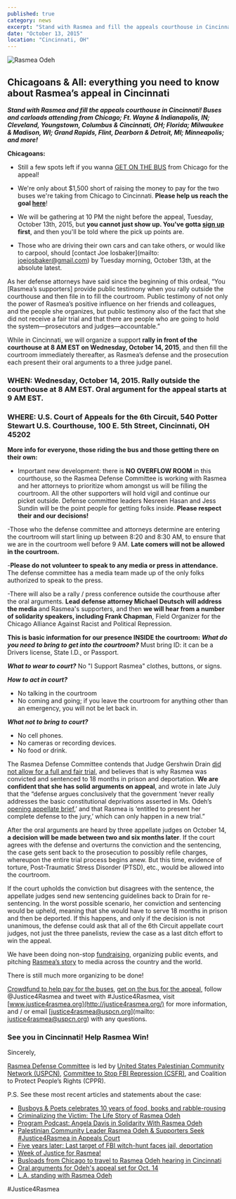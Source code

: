 ```yaml
---
published: true
category: news
excerpt: "Stand with Rasmea and fill the appeals courthouse in Cincinnati! Here is everything you need to know about getting there and what's going to happen."
date: "October 13, 2015"
location: "Cincinnati, OH"
---
```


![Rasmea Odeh]({{site.baseurl}}/assets/img/rasmealaughing.jpg) 

## Chicagoans & All: everything you need to know about Rasmea’s appeal in Cincinnati
**_Stand with Rasmea and fill the appeals courthouse in Cincinnati! Buses and carloads attending from Chicago; Ft. Wayne & Indianapolis, IN; Cleveland, Youngstown, Columbus & Cincinnati, OH; Florida; Milwaukee & Madison, WI; Grand Rapids, Flint, Dearborn & Detroit, MI; Minneapolis; and more!_**

**Chicagoans:**

- Still a few spots left if you wanna [GET ON THE BUS](https://docs.google.com/forms/d/1v5hyF1IVhpOY8Yma1JMWMWOMFUMLQeN3Vyg9pHXHs-0/viewform?c=0&w=1) from Chicago for the appeal!

- We're only about $1,500 short of raising the money to pay for the two buses we're taking from Chicago to Cincinnati. **Please help us reach the goal [here](https://www.youcaring.com/rasmea-defense-committee-435256)**!

- We will be gathering at 10 PM the night before the appeal, Tuesday, October 13th, 2015, but **you cannot just show up. You've gotta [sign up](https://docs.google.com/forms/d/1v5hyF1IVhpOY8Yma1JMWMWOMFUMLQeN3Vyg9pHXHs-0/viewform?c=0&w=1) first**, and then you'll be told where the pick up points are.
- Those who are driving their own cars and can take others, or would like to carpool, should [contact Joe Iosbaker](mailto: joeiosbaker@gmail.com) by Tuesday morning, October 13th, at the absolute latest.

As her defense attorneys have said since the beginning of this ordeal, “You [Rasmea’s supporters] provide public testimony when you rally outside the courthouse and then file in to fill the courtroom. Public testimony of not only the power of Rasmea’s positive influence on her friends and colleagues, and the people she organizes, but public testimony also of the fact that she did not receive a fair trial and that there are people who are going to hold the system—prosecutors and judges—accountable.”

While in Cincinnati, we will organize a support **rally in front of the courthouse at 8 AM EST on Wednesday, October 14, 2015**, and then fill the courtroom immediately thereafter, as Rasmea’s defense and the prosecution each present their oral arguments to a three judge panel.

### WHEN: Wednesday, October 14, 2015. Rally outside the courthouse at 8 AM EST. Oral argument for the appeal starts at 9 AM EST.

### WHERE: U.S. Court of Appeals for the 6th Circuit, 540 Potter Stewart U.S. Courthouse, 100 E. 5th Street, Cincinnati, OH 45202

**More info for everyone, those riding the bus and those getting there on their own:**
- Important new development: there is **NO OVERFLOW ROOM** in this courthouse, so the Rasmea Defense Committee is working with Rasmea and her attorneys to prioritize whom amongst us will be filling the courtroom. All the other supporters will hold vigil and continue our picket outside. Defense committee leaders Nesreen Hasan and Jess Sundin will be the point people for getting folks inside. **Please respect their and our decisions!**

-Those who the defense committee and attorneys determine are entering the courtroom will start lining up between 8:20 and 8:30 AM, to ensure that we are in the courtroom well before 9 AM. **Late comers will not be allowed in the courtroom.**

-**Please do not volunteer to speak to any media or press in attendance.** The defense committee has a media team made up of the only folks authorized to speak to the press. 

-There will also be a rally / press conference outside the courthouse after the oral arguments. **Lead defense attorney Michael Deutsch will address the media** and Rasmea's supporters, and then **we will hear from a number of solidarity speakers, including Frank Chapman**, Field Organizer for the Chicago Alliance Against Racist and Political Repression.

**This is basic information for our presence INSIDE the courtroom:**
_**What do you need to bring to get into the courtroom?**_ Must bring ID: it can be a Drivers license, State I.D., or Passport.

_**What to wear to court?**_  No "I Support Rasmea" clothes, buttons, or signs.

_**How to act in court?**_
- No talking in the courtroom
- No coming and going; if you leave the courtroom for anything other than an emergency, you will not be let back in.

_**What not to bring to court?**_
- No cell phones.
- No cameras or recording devices.
- No food or drink.

The Rasmea Defense Committee contends that Judge Gershwin Drain [did not allow for a full and fair trial](http://justice4rasmea.org/news/2014/11/10/rasmea-found-guilty/), and believes that is why Rasmea was convicted and sentenced to 18 months in prison and deportation. **We are confident that she has solid arguments on appeal**, and wrote in late July that the “defense argues conclusively that the government ‘never really addresses the basic constitutional deprivations asserted in Ms. Odeh’s [opening appellate brief](http://www.stopfbi.net/sites/default/files/appellantbrief.pdf),’ and that Rasmea is ‘entitled to present her complete defense to the jury,’ which can only happen in a new trial.”

After the oral arguments are heard by three appellate judges on October 14, **a decision will be made between two and six months later**. If the court agrees with the defense and overturns the conviction and the sentencing, the case gets sent back to the prosecution to possibly refile charges, whereupon the entire trial process begins anew. But this time, evidence of torture, Post-Traumatic Stress Disorder (PTSD), etc., would be allowed into the courtroom.

If the court upholds the conviction but disagrees with the sentence, the appellate judges send new sentencing guidelines back to Drain for re-sentencing. In the worst possible scenario, her conviction and sentencing would be upheld, meaning that she would have to serve 18 months in prison and then be deported. If this happens, and only if the decision is not unanimous, the defense could ask that all of the 6th Circuit appellate court judges, not just the three panelists, review the case as a last ditch effort to win the appeal.

We have been doing non-stop [fundraising](https://www.youcaring.com/rasmea-defense-committee-435256), organizing public events, and pitching [Rasmea’s story](http://justice4rasmea.org/about/) to media across the country and the world.

There is still much more organizing to be done!

[Crowdfund to help pay for the buses](https://www.youcaring.com/rasmea-defense-committee-435256), [get on the bus for the appeal](https://docs.google.com/forms/d/1v5hyF1IVhpOY8Yma1JMWMWOMFUMLQeN3Vyg9pHXHs-0/viewform?c=0&w=1), follow @Justice4Rasmea and tweet with #Justice4Rasmea, visit [www.justice4rasmea.org](http://justice4rasmea.org/) for more information, and / or email [justice4rasmea@uspcn.org](mailto: justice4rasmea@uspcn.org) with any questions.

### See you in Cincinnati! Help Rasmea Win!

Sincerely,

[Rasmea Defense Committee](http://justice4rasmea.org/defense-committee/) is led by [United States Palestinian Community Network (USPCN)](http://uspcn.org/), [Committee to Stop FBI Repression (CSFR)](http://www.stopfbi.net/), and Coalition to Protect People’s Rights (CPPR).

P.S. See these most recent articles and statements about the case:

- [Busboys & Poets celebrates 10 years of food, books and rabble-rousing](https://www.washingtonpost.com/news/style-blog/wp/2015/10/03/busboys-poets-celebrates-10-years-of-food-books-and-rabble-rousing/)
- [Criminalizing the Victim: The Life Story of Rasmea Odeh](https://plutopress.wordpress.com/2014/11/25/criminalizing-the-victim-the-life-story-of-rasmea-odeh/)
- [Program Podcast: Angela Davis in Solidarity With Rasmea Odeh](http://www.radio4all.net/responder.php/podcast/podcast.xml?program_id=82145&version_id=90635&version=1)
- [Palestinian Community Leader Rasmea Odeh & Supporters Seek #Justice4Rasmea in Appeals Court](http://chicagomonitor.com/2015/10/palestinian-community-leader-rasmea-odeh-and-supporters-seek-justice4rasmea-in-appeals-court/)
- [Five years later: Last target of FBI witch-hunt faces jail, deportation](http://www.defendingdissent.org/now/news/five-years-later-last-target-of-fbi-witchhunt-faces-jail-deportation/)
- [Week of Justice for Rasmea!](http://www.stopfbi.net/take-action/2015/8/19/week-justice-rasmea-september-8-14)
- [Busloads from Chicago to travel to Rasmea Odeh hearing in Cincinnati](http://www.fightbacknews.org/2015/10/8/busloads-chicago-travel-rasmea-odeh-hearing-cincinnati)
- [Oral arguments for Odeh's appeal set for Oct. 14](http://www.arabamericannews.com/news/news/id_10994/Argument-for-Odehs-appeal-set-for-Oct-14.html)
- [L.A. standing with Rasmea Odeh](http://www.fightbacknews.org/2015/10/8/la-standing-rasmea-odeh)

#Justice4Rasmea
